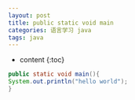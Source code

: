 ```yaml
---
layout: post
title: public static void main
categories: 语言学习 java
tags: java
---
```


* content
{:toc}


```java
public static void main(){
System.out.println("hello world");
}
```
